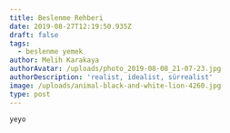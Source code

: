 ```yaml
---
title: Beslenme Rehberi
date: 2019-08-27T12:19:50.935Z
draft: false
tags:
  - beslenme yemek
author: Melih Karakaya
authorAvatar: /uploads/photo_2019-08-08_21-07-23.jpg
authorDescription: 'realist, idealist, sürrealist'
image: /uploads/animal-black-and-white-lion-4260.jpg
type: post
---
```

```
yeyo
```
